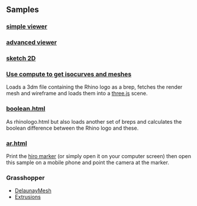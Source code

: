 ## Samples

### [simple viewer](https://mcneel.github.io/rhino3dm/javascript/samples/viewer/01_basic/index.html)

### [advanced viewer](https://mcneel.github.io/rhino3dm/javascript/samples/viewer/02_advanced/index.html)

### [sketch 2D](https://mcneel.github.io/rhino3dm/javascript/samples/sketch2d/index.html)

### [Use compute to get isocurves and meshes](https://mcneel.github.io/rhino3dm/javascript/samples/compute/brep_isocurves/index.html)

Loads a 3dm file containing the Rhino logo as a brep, fetches the render mesh and wireframe and loads them into a [three.js](https://threejs.org) scene.

### [boolean.html](https://mcneel.github.io/rhino3dm/javascript/samples/compute/brep_boolean/index.html)

As rhinologo.html but also loads another set of breps and calculates the boolean difference between the Rhino logo and these.

### [ar.html](https://mcneel.github.io/rhino3dm/javascript/samples/viewer/03_ar/index.html)

Print the [hiro marker](https://jeromeetienne.github.io/AR.js/data/images/HIRO.jpg) (or simply open it on your computer screen) then open this sample on a mobile phone and point the camera at the marker.

### Grasshopper

* [DelaunayMesh](https://mcneel.github.io/rhino3dm/javascript/samples/compute/RESTHopper/Extrusions/index.html)
* [Extrusions](https://mcneel.github.io/rhino3dm/javascript/samples/compute/RESTHopper/DelaunayMesh/index.html)
